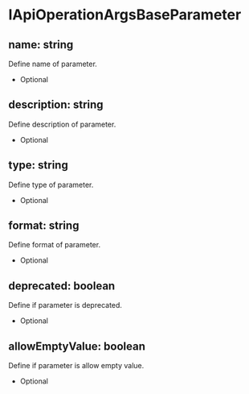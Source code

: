 # IApiOperationArgsBaseParameter

## name: string

Define name of parameter.

*   Optional

## description: string

Define description of parameter.

*   Optional

## type: string

Define type of parameter.

*   Optional

## format: string

Define format of parameter.

*   Optional

## deprecated: boolean

Define if parameter is deprecated.

*   Optional

## allowEmptyValue: boolean

Define if parameter is allow empty value.

*   Optional
